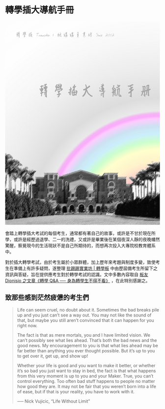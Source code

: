 # 轉學插大導航手冊

![](cover.jpg)

會踏上轉學插大考試的每個考生，通常都有著自己的故事，或許是不甘於現在所學，或許是經歷過退學、二一的洗禮，又或許是畢業後在某個夜深人靜的夜晚幡然驚醒，察覺現今的生活現狀不是自己所期待的，而想再次投入大專院校教育體系中。

對於插大轉學考試，由於考生屬於小眾群體，加上歷年來考題與制度多變，致使考生在準備上有許多疑問，遂整理 [批踢踢實業坊 | 轉學板](https://www.ptt.cc/bbs/Transfer/index.html) 中由歷屆備考生所留下之資訊與答疑，旨在提供應考生對於轉學考試的認識。文中多數內容取自 [板友 Dionisio 之文章《轉學 Q&A ── 身為轉學生不得不看》](https://www.ptt.cc/bbs/Transfer/M.1267303251.A.B01.html) ，在此特別感謝之。

## 致那些感到茫然疲憊的考生們

> Life can seem cruel, no doubt about it. Sometimes the bad breaks
pile up and you just can’t see a way out. You may not like the sound
of that, but maybe you still aren’t convinced that it can happen for
you right now.
>
> The fact is that as mere mortals, you and I have limited vision.
We can’t possibly see what lies ahead. That’s both the bad news and
the good news. My encouragement to you is that what lies ahead
may be far better than anything you ever thought possible. But it’s
up to you to get over it, get up, and show up!
> 
> Whether your life is good and you want to make it better, or
whether it’s so bad you just want to stay in bed, the fact is that
what happens from this very moment is up to you and your Maker.
True, you can’t control everything. Too often bad stuff happens to
people no matter how good they are. It may not be fair that you
weren’t born into a life of ease, but if that is your reality, you have
to work with it.
>
> ── Nick Vujicic, “Life Without Limit”